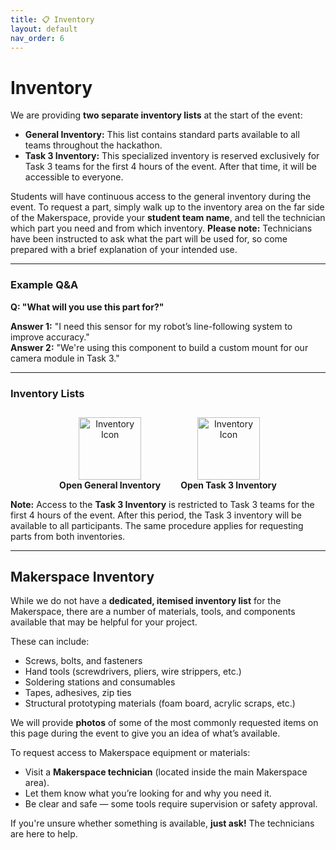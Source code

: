 ```yaml
---
title: 📋 Inventory
layout: default
nav_order: 6
---
```


# Inventory

We are providing **two separate inventory lists** at the start of the event:

- **General Inventory:** This list contains standard parts available to all teams throughout the hackathon.
- **Task 3 Inventory:** This specialized inventory is reserved exclusively for Task 3 teams for the first 4 hours of the event. After that time, it will be accessible to everyone.

Students will have continuous access to the general inventory during the event. To request a part, simply walk up to the inventory area on the far side of the Makerspace, provide your **student team name**, and tell the technician which part you need and from which inventory. **Please note:** Technicians have been instructed to ask what the part will be used for, so come prepared with a brief explanation of your intended use.

---

### Example Q&A

**Q: "What will you use this part for?"**

**Answer 1:** "I need this sensor for my robot’s line-following system to improve accuracy."  
**Answer 2:** "We're using this component to build a custom mount for our camera module in Task 3."

---

### Inventory Lists

<div style="display: flex; justify-content: center; gap: 2rem; margin-top: 2em;">
  <div style="text-align: center;">
    <a href="https://docs.google.com/spreadsheets/d/1djCEp_QajNwPi9YFesipttUE17mKaOejQs6g6etm4GE/edit?usp=sharing" target="_blank" style="text-decoration: none;">
      <img src="{{ '/assets/images/inventory.png' | relative_url }}" alt="Inventory Icon" style="height: 100px;" />
      <br/>
      <strong>Open General Inventory</strong>
    </a>
  </div>
  <div style="text-align: center;">
    <a href="https://docs.google.com/spreadsheets/d/1IK_-dZuO8Vy3m5zWxobN4WRT_XYHIZSDWajBtaCiDfQ/edit?usp=sharing" target="_blank" style="text-decoration: none;">
      <img src="{{ '/assets/images/inventory.png' | relative_url }}" alt="Inventory Icon" style="height: 100px;" />
      <br/>
      <strong>Open Task 3 Inventory</strong>
    </a>
  </div>
</div>

**Note:** Access to the **Task 3 Inventory** is restricted to Task 3 teams for the first 4 hours of the event. After this period, the Task 3 inventory will be available to all participants. The same procedure applies for requesting parts from both inventories.

---

## Makerspace Inventory

While we do not have a **dedicated, itemised inventory list** for the Makerspace, there are a number of materials, tools, and components available that may be helpful for your project.

These can include:

- Screws, bolts, and fasteners  
- Hand tools (screwdrivers, pliers, wire strippers, etc.)  
- Soldering stations and consumables  
- Tapes, adhesives, zip ties  
- Structural prototyping materials (foam board, acrylic scraps, etc.)

We will provide **photos** of some of the most commonly requested items on this page during the event to give you an idea of what’s available.

To request access to Makerspace equipment or materials:
- Visit a **Makerspace technician** (located inside the main Makerspace area).
- Let them know what you’re looking for and why you need it.
- Be clear and safe — some tools require supervision or safety approval.

If you're unsure whether something is available, **just ask!** The technicians are here to help.